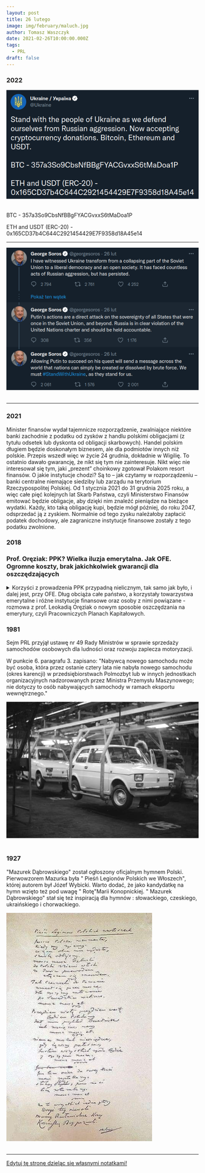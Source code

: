 ```yaml
---
layout: post
title: 26 lutego
image: img/february/maluch.jpg
author: Tomasz Waszczyk
date: 2021-02-26T10:00:00.000Z
tags:
  - PRL
draft: false
---
```


### 2022

<img src="./img/february/ukrainebtc.png"><br><br>

BTC - 357a3So9CbsNfBBgFYACGvxxS6tMaDoa1P

ETH and USDT (ERC-20) - 0x165CD37b4C644C2921454429E7F9358d18A45e14

---

<img src="./img/february/sorosukraine.png"><br><br>

---

### 2021

Minister finansów wydał tajemnicze rozporządzenie, zwalniające niektóre banki zachodnie z podatku od zysków z handlu polskimi obligacjami (z tytułu odsetek lub dyskonta od obligacji skarbowych).
Handel polskim długiem będzie doskonałym biznesem, ale dla podmiotów innych niż polskie.
Przepis wszedł więc w życie 24 grudnia, dokładnie w Wigilię. To ostatnio dawało gwarancję, że nikt się tym nie zainteresuje.
Nikt więc nie interesował się tym, jaki „prezent” choinkowy zgotował Polakom resort finansów.
O jakie instytucje chodzi? Są to – jak czytamy w rozporządzeniu – banki centralne niemające siedziby lub zarządu na terytorium Rzeczypospolitej Polskiej.
Od 1 stycznia 2021 do 31 grudnia 2025 roku, a więc całe pięć kolejnych lat Skarb Państwa, czyli Ministerstwo Finansów emitować będzie obligacje, aby dzięki nim znaleźć pieniądze na bieżące wydatki. Każdy, kto taką obligację kupi, będzie mógł później, do roku 2047, odsprzedać ją z zyskiem. Normalnie od tego zysku należałoby zapłacić podatek dochodowy, ale zagraniczne instytucje finansowe zostały z tego podatku zwolnione.

### 2018

### Prof. Oręziak: PPK? Wielka iluzja emerytalna. Jak OFE. Ogromne koszty, brak jakichkolwiek gwarancji dla oszczędzających

<details><summary>Korzyści z prowadzenia PPK przypadną nielicznym, tak samo jak było, i dalej jest, przy OFE. Dług obciąża całe państwo, a korzystały towarzystwa emerytalne i różne instytucje finansowe oraz osoby z nimi powiązane - rozmowa z prof. Leokadią Oręziak o nowym sposobie oszczędzania na emerytury, czyli Pracowniczych Planach Kapitałowych.</summary>

Piotr Skwirowski: Rząd przyznaje, że emerytury z ZUS będą bardzo niskie. Będziemy głodować na starość?

Prof. Leokadia Oręziak, Szkoła Główna Handlowa: System emerytalny, który jest teraz i będzie decydował o emeryturach w przyszłości, sam się taki nie stał. Został stworzony w 1999 r. Stworzyli go polscy neoliberałowie. Przeprowadzili skrajnie neoliberalną reformę, która polegała na obniżeniu świadczenia z pierwszego filara i ustanowieniu drugiego filara kapitałowego. Zredukowano więc emerytury ZUS-owskie wprowadzając zasadę zdefiniowanej składki i odchodząc od zasady zdefiniowanego świadczenia. Dało to możliwość obcięcia emerytur o połowę, o czym Polacy wtedy się nie dowiedzieli, bo cały czas zachwalano, że reforma zapewni wysokie emerytury.

Obiecywano, że na stare lata będziemy odpoczywali w ciepłych krajach, pod palmami.

- Tak. Trzeba było jednak powiedzieć ludziom, że obniża im się emerytury o połowę, że stopa zastąpienia, czyli stosunek pierwszej emerytury do ostatniej pensji pracownika, która wtedy wynosiła 70 proc., jest nie do utrzymania. W uczciwej debacie trzeba było o tym mówić.

Ale spadek stopy zastąpienia do 50 proc. jakoś nas wtedy specjalnie nie niepokoił. Teraz mówi się jednak o 30 proc., a może nawet mniej. I to już trochę przeraża.

- Rzeczywiście stopa zastąpienia spadła do około 50 proc. Ale jest jeszcze relatywnie wysoka dlatego, że są osoby, które przy ustalaniu emerytury mają kapitał początkowy. On rzutuje na to, że ta emerytura jest wyższa. W pewnym momencie jednak ten kapitał nie będzie już odgrywał roli i ludzie będą mieć tylko takie emerytury, jakie wynikają ze składek zaksięgowanych na ich kontach. System zdefiniowanej składki gwarantuje wprawdzie emeryturę minimalną dla osób, które mają określony staż, ale jest to system pozbawiony elementu solidarnościowego, ochronnego.

To mechanizm w gruncie rzeczy rentierski. Do tego dołożono Otwarte Fundusze Emerytalne, które pochłaniały około 40 proc. składki. Czas pokazał, że było to rozwiązanie niezwykle szkodliwe z każdego punktu widzenia. Mimo to dalej trwa. To pokazuje, jak trudno się z tak skrajnie złego systemu wycofać. Próby w tym kierunku napotykają na opór tych, którzy są zainteresowani jego utrzymywaniem i nakręcają nastroje społeczne przeciwko takim zmianom. W efekcie, to co zrobiły PO z PSL, częściowa likwidacja OFE, większość ludzi postrzega jako coś niedobrego.

Jako skok na kasę.

- No właśnie. A to oczywiście nie był żaden skok na kasę, tylko konieczne zmiany, gdyż z powodu OFE w latach1999-13 powstał dodatkowy dług publiczny na kwotę ponad 330 mld zł, co stanowiło połowę przyrostu długu w tym okresie. Dług ten wynikał z konieczności refundowania ZUS-owi ubytku składek emerytalnych, które skierowano do OFE, zamiast na wypłatę bieżących emerytur. Ponieważ od 1999 r. do OFE zaczęto przekazywać prawie 40 proc. całej składki emerytalnej pobieranej od wynagrodzeń pracowników, to kolejne rządy musiały zaciągać pożyczki, by pokryć ten ubytek i zapewnić środki do życia osobom, które już przeszły na emeryturę.

Zmiany w OFE były niezbędne przede wszystkim po to, by zapobiec niewypłacalności Polski i ograniczyć ten rujnujący finanse publiczne system. Konieczne były także, by chronić interes przyszłych emerytur, dla których taki system jak OFE jest bardzo krzywdzący ze względu na wysokie ryzyko i koszty.

Ostrzeżeniem dla Polaków powinny być doświadczenia Chile, gdzie w 1981 r. sprywatyzowano system emerytalny i całą składkę emerytalną skierowano do funduszy emerytalnych do inwestowania na rynku finansowym. Po ponad 35 latach większość członków tych funduszy nie jest w stanie osiągnąć nawet minimalnej emerytury i bez pomocy państwa nie byłaby w stanie przeżyć w okresie starości.

W Polsce rządzący sami sobie są winni, bo wprowadzając zmiany w OFE nie wytłumaczyli ludziom, że tego systemu w ogóle nie trzeba było tworzyć. A jak już powstał, to trzeba go było czym prędzej zlikwidować. Pewnie to w jakiś sposób przyczyniło się do utraty władzy przez PO-PSL. Ale jak się tego nie tłumaczy, to zwykli ludzie tak to postrzegają.

No dobrze, ale skoro ten system ciągle jest i emerytury z ZUS będą niskie, to trzeba jakoś ludzi zachęcić do dodatkowego oszczędzania na starość.

- Ci, którzy tworzyli obecny system, uznali, że emerytom należy się relatywnie niewiele. A kto będzie zaradny, będzie sobie sam do tego zbierał dodatkowe pieniądze na rynku finansowym. Tak naprawdę chodziło w tym wszystkim właśnie o to, by wypchnąć ludzi na rynek finansowy. Ta narracja się powtarza.

W najnowszym projekcie rządu, który zakłada tworzenie Pracowniczych Planów Kapitałowych, też tak jest?

- No naturalnie. Różne instytucje z sektora finansowego, w tym banki, towarzystwa ubezpieczeniowe, towarzystwa zarządzające funduszami inwestycyjnymi i emerytalnymi oraz elity gospodarcze i polityczne z nimi związane, oczekujące zysków z tego systemu, nieustannie przekonują, że trzeba Polaków skłonić do większych oszczędności. Z góry się przyjmuje, że system solidarnościowy jest bez sensu. Bez końca powtarza się, że ZUS to worek bez dna. Robi się to po to, by ludzi zniechęcić. Ba, wywołać w nich nienawiść do powszechnego systemu emerytalnego.

Po co to?

- Kalkulacja jest taka, że wtedy ci, którzy mogą, a nawet ci, których na to za bardzo nie stać, przyjdą grać na giełdzie i inwestować na rynku kapitałowym. I to jest prawdziwa motywacja takich zmian i projektów. Kluczowe jest to, że jeśli ludzie nie będą sobie uświadamiać, iż tak naprawdę jedyne zabezpieczenie daje im solidarnościowy system emerytalny, chętniej pójdą na rynek kapitałowy.

Tymczasem kapitałowe systemy oszczędzania na emerytury nic nie gwarantują, są przy tym szalenie kosztowne i dają złudzenie bezpieczeństwa. Generują ogromne nierówności społeczne i nie chronią ludzi przed ubóstwem. W efekcie powodują ogromne, negatywne skutki społeczne. Ale tej wiedzy nie ma. Media w dużej mierze forsują poglądy tych, którym zależy na tym, by ZUS był widziany jak najczarniej, a rynek finansowy jako wspaniałe miejsce, na którym każdy, może zarobić duże pieniądze.

Skoro jest tak jak pani mówi, to dlaczego ten przekaz dominuje?

- Ludzie, którzy to forsują, nie myślą szerszymi kategoriami. Wielu z tych, którzy występują w mediach, to ludzie związani z instytucjami finansowymi. Nie mówię, że wszyscy są tam na liście płac, ale nawet jeśli nie, to są przekonanymi neoliberałami, dla których kwestie społeczne są bez znaczenia. Ich nie obchodzi czy wielkie masy społeczne, będą poddawane wyzyskowi czy nie, czy będą cierpieć ubóstwo. Biją na lament dopiero wtedy, gdy te ogromne nierówności społeczne doprowadzają do władzy tych, którzy gotowi są wprowadzić rządy autorytarne. Wtedy dopiero płaczą nad demokracją. A demokracja ma swoje podstawy w harmonijnym rozwoju społecznym i unikaniu tych zagrożeń.

Ale przecież w namawianiu do oszczędzania, na przyszłość, nie ma nic złego. To wręcz obowiązek państwa.

- Dobrze. Ale nowy system żadnych problemów nie rozwiąże, za to pochłonie gigantyczne pieniądze. I nie da żadnej gwarancji emerytur.

Mówi pani o systemie Pracowniczych Planów Kapitałowych, który szykuje rząd?

- Tak. Proszę zwrócić uwagę, że to nawet nie nazywa się Pracownicze Plany Emerytalne. W całym projekcie ustawy nie ma słowa "emerytura". Zapisany tam program to działania, które mają ściągnąć z pensji pracowniczych ogromne pieniądze i przekazać je do zarządzania instytucjom finansowym. W większości z nich przeważa kapitał zagraniczny. I będą one ciągnąć zyski nie tylko z opłat za zarządzanie, które tylko pozornie są niskie, ale przede wszystkim z faktu dysponowania pieniędzmi. Bo, nawet gdyby nie brali żadnych opłat, to fakt, że mogą obracać ogromnymi pieniędzmi ściągniętymi z pensji pracowniczych i lokować je według swego uznania, w tym inwestować w różne podmioty powiązane z nimi w taki czy inny sposób, jest dla nich ogromną wartością.

Co gorsza, w tym mechanizmie, także w OFE, celowość i sensowność danej inwestycji nie podlega ocenie. Fundusz zainwestował w spółkę, która zaraz upadła i jej akcje warte są zero albo otrzymała od funduszu pożyczkę, której w praktyce nie spłaci. I co z tego? W projekcie zakłada się, że działalność PPK będzie oceniana jedynie pod względem legalności, czyli zgodności z prawem, a nie celowości i słuszności. Byłoby to zresztą niemożliwe, bo na rynku finansowym trudno odróżnić nietrafione inwestycje od inwestycji, które podjęto z myślą wzbogacenia się kosztem przyszłego emeryta. Zgodne z prawem jest inwestowanie we wszystko, co nie jest zakazane. Inwestować można przy tym w kraju i za granicą.

To niebezpieczne? OFE przecież zarabiają.

- Przy ocenie OFE nie należy zapominać, że aktywa znajdujące się obecnie w tych funduszach też zostały sfinansowane długiem publicznym, obciążającym nas wszystkich. Odsetki od tego długu przyrastają każdego dnia, zaś wartość aktywów w OFE raz rośnie, a raz spada.

Odrabianie spadków wartości rynkowej aktywów po załamaniach giełdowych i kryzysach finansowych zajmuje wiele lat, czego dowodzi np. indeks giełdowy WIG20. Nawet jak indeksy giełdowe wrócą do poziomu przedkryzysowego, to przecież nikt nie zagwarantuje, że za rok czy dwa, kolejny kryzys znowu nie zredukuje wartości rynkowej aktywów zgromadzonych w funduszach.

W PPK, podobnie jak w OFE, ryzyko i koszty obciążają pracownika i przyszłego emeryta. Obciążają też finanse publiczne. Czyli nas wszystkich. Reklamuje się to jako system prywatny, mimo że istotna część jego finansowania ma pochodzić z Funduszu Pracy i innych pieniędzy publicznych. Jest to więc tak naprawdę ogromny transfer pieniędzy z wynagrodzeń i z finansów publicznych, czyli od nas wszystkich, do wąskiej wybranej grupy.

Kogo ma pani na myśli? Kto jest w tej wąskiej grupie?

- Są to przede wszystkim zarządzający instytucjami finansowymi, inwestorzy instytucjonalni i inni gracze na rynku finansowym oraz różni pośrednicy, w tym biura maklerskie. Dla nich ten transfer to paliwo. Niecierpliwie czekają, aż ustawa wejdzie w życie. Gracze giełdowi liczą, że stały duży napływ na giełdę pieniędzy ze składek pracowniczych będzie powodował wzrost cen akcji. Szacuje się, że do PPK co roku będzie trafiało od kilku do kilkunastu, a może nawet około dwudziestu miliardów złotych.

Wysokość tych kwot zależy od tego, ile osób zdecyduje się na oszczędzanie w ramach PPK.

- No właśnie, ale tak czy owak to będą ogromne pieniądze. Znacznie więcej niż jest teraz, kiedy możemy naprawdę dobrowolnie oszczędzać na emerytury w ramach IKE i IKZE.

Akurat z tego korzysta niewiele osób. Nawet zachęty podatkowe nie działają.

- Jestem przeciwna jakimkolwiek zachętom z pieniędzy publicznych do tego rodzaju oszczędzania na emeryturę. Jeśli ktoś chce korzystać z IKE czy IKZE, to powinien to robić na własny koszt. Wszelkie zachęty podatkowe to wspieranie pieniędzmi publicznymi zysków instytucji finansowych. Tego rodzaju oszczędzanie nie gwarantuje jakiejkolwiek emerytury i nie rozwiązuje problemów publicznego systemu emerytalnego, a tworzy jedynie dodatkowe koszty.

Jak sektor prywatny to sobie załatwia. Jak to wywalcza?

-  W światowej literaturze jest wiele publikacji na temat działalności lobbystów sektora finansowego. W niektórych krajach, jak Stany Zjednoczone czy Wielka Brytania mają oni duże wpływy w systemie władzy, a w efekcie wpływy na stanowienie prawa. Instytucje sektora finansowego walczą nieustannie o rozwiązania korzystne dla siebie. Szczególnie zainteresowane są tym, aby państwo tworzyło systemy wymuszające udział w nich jak największej liczby pracowników, by składki pobierane od ich miesięcznych wynagrodzeń płynęły na rynek finansowy.

Ale oszczędzanie w PPK ma być dobrowolne.

- Nie zastosowano tu prostego przymusu, ale zastosowano dość wyrafinowany sposób, aby możliwie dużo pracowników wpłacało składki do PPK. Po pierwsze jest automatyczny zapis. Do PPK zostaną obowiązkowo zapisani wszyscy pracownicy w wieku od 19 do 55 lat. Dopiero potem będą się mogli z tego systemu wypisać. Co więcej, takie automatyczne zapisy będą powtarzane co dwa lata. Nikt nie będzie pytał pracownika o zgodę, ponieważ to pracodawca w imieniu i na rzecz pracownika zawiera umowę o prowadzenie PPK.

Nie da się zrezygnować raz na zawsze?

- Nie. Po dwóch latach, nawet jak ktoś raz zrezygnował, znów zostanie zapisany. I jeśli ponownie nie zrezygnuje, to składki z jego wynagrodzenia będą do PPK odprowadzane. I tak bez końca.

Trochę to podstępne.

- Samo stosowanie automatycznego zapisu jest nie fair. Będzie to swego rodzaju pułapka zastawiona przez państwo, z której wiele osób nie będzie z różnych przyczyn w stanie się wyrwać. W efekcie państwo za nich podejmie decyzję, której sami w normalnych warunkach nigdy by nie podjęli. Decyzję o powiązaniu swej przyszłej emerytury z ryzykiem rynku finansowego. Oczywiście może się zdarzyć tak, że właściciele mniejszych firm, nie mówiąc wprost, bo to jest zagrożone karą dwóch lat pozbawienia wolności, zniechęcą pracowników do udziału w PPK.

Dobrowolność zagrożona więzieniem?

- Sam pan widzi. W każdym razie w dużych przedsiębiorstwach tak nieformalnie, po cichu, na pewno się nie da wpływać na to, by pracownicy rezygnowali z PPK. Poza tym praktycznie wszystkie prywatne i publiczne podmioty zatrudniające pracowników i tak muszą uruchomić PPK, podpisać umowy o zarządzanie i zawrzeć w imieniu i na rzecz pracownika umowę z TFI. Pracownik nic tu nie robi. Wstawi się go do systemu automatycznie i jeśli się nie wycofa, to składki obciążające jego wynagrodzenie będą cały czas płynąć do PPK, aż do osiągnięcia przez niego wieku 60 lat.

Pewnie chodzi o to, żeby ułatwić pracownikom życie.

-  Zostało to raczej pomyślane jako sposób na zapewnienie dużego strumienia składek do PPK. Chodzi o to, by działał tu pewien automat zwalniający ludzi z myślenia o tym, co naprawdę może oznaczać  uzależnienie dochodu na starość od efektów gry na rynku finansowym. Gra jak to gra - można wygrać lub przegrać. O angażowaniu się w taką grę człowiek powinien decydować w sposób świadomy.

Chcę to wchodzę, nie chcę to nie?

- Właśnie tak. Normalnie większość ludzi nie decyduje się na taką grę, o czym świadczy nikłe zainteresowanie Polaków takimi rozwiązaniami jak IKE czy IKZE, w których uczestniczy zaledwie 2-3 proc. pracowników. Tu zostaną do tego popchnięci. Przez to, że wszystkich się do tego wpisze, wielu się nie wypisze. Bo zapomną, bo będą chorzy, bo wyjadą w tym czasie. Będą myśleć: a może poczekam i zobaczę co będzie. Albo będą się bać, że jak się wypiszą, to zaraz im coś zrobią i zostaną w PPK dla świętego spokoju. Powtarzanie, że to jest dobrowolne, sprawi, iż wielu ludzi pomyśli: skoro jest dobrowolne, to nie trzeba nic robić. I nie wypiszą się. Na to liczą twórcy tego projektu. A jeszcze dojdą do tego zachęty ze strony państwa. Finansowe i podatkowe.

Na psychikę działa się też tym, że mówi się, iż to będzie system całkowicie prywatny, a odłożone pieniądze można będzie dziedziczyć.

A nie będzie prywatny?

- Może byłby taki, gdyby nie planowano znacznego zaangażowania w nim pieniędzy publicznych, szacowanego co najmniej na ok. 3 mld rocznie. Bo przecież państwo będzie wkładało do niego składkę powitalną dla każdego pracownika w wysokości 250 zł. Do tego jeszcze co roku dopłatę w kwocie 240 zł. Będą także ulgi dla firm zmniejszające ich obciążenia podatkiem dochodowym oraz składkami na ubezpieczenie społeczne. No i przecież, jeśli systemem objęci zostaną pracownicy sektora publicznego, to znaczy, że składki do PPK będą szły tak naprawdę z budżetu państwa. Więc mówienie, że to całkowicie prywatny system, nie odzwierciedla rzeczywistości.

To po co się tak mówi?

- Po to, by jak najwięcej osób zdecydowało się pozostać w PPK, a w efekcie kierować do nich składki. Chodzi o rozproszenie obaw społecznych, które są dość powszechne, po tym jak wprowadzono zmiany w OFE, wprawdzie słuszne i konieczne, ale nie wyjaśnione społeczeństwu w sposób dostateczny. Powtarzanie informacji o prywatnym charakterze PPK ma ludzi przekonać, że teraz będzie inaczej.

Dziedziczenie też jest złe?

- Eksponowanie kwestii dziedziczenia pieniędzy z PPK służy także zapewnieniu jak największego uczestnictwa pracowników w tych planach. Jednocześnie wskazuje to, że PPK nie stanowią części systemu emerytalnego. Dziedziczenie w publicznym solidarnościowym systemie emerytalnym jest w ogóle bez sensu. W takim systemie w przypadku śmierci osoby ubezpieczonej, należne jej pieniądze dziedziczyłaby rodzina lub inne wskazane osoby. Pieniądze te zatem nie mogłyby być wykorzystane na rzecz tych emerytów, którzy żyją dłużej. Oni więc otrzymaliby mniej, albo trzeba byłoby podnieść składki. 

Z tego powodu w tradycyjnych repartycyjnych systemach emerytalnych dziedziczenie nie występuje. Dzieci i inni członkowie rodzin osób zmarłych mogą natomiast otrzymać rentę. Świadomość tej zasady nie powstrzymała jednak twórców OFE od złożenia obietnicy dziedziczenia środków z OFE, dzięki której udało się w 1999 r. przyciągnąć do tych funduszy kilka dodatkowych milionów osób, które miały prawo wyboru i nie musiały do OFE przystąpić. Beneficjenci OFE, czyli wielkie koncerny finansowe tworzące towarzystwa emerytalne, nie sfinansowali tej obietnicy ze swoich pieniędzy, tylko z naszych. W PPK też ma być dziedziczenie i jest to podobny cukierek, jak obietnica dotycząca OFE, mająca skłonić ludzi do podjęcia w istocie niekorzystnej dla siebie decyzji.

A czy z PPK będzie można wycofać się w dowolnej chwili?

- Będzie można, ale to już będzie wiązało się z kosztami i koniecznością poniesienia pewnego wysiłku. Bo trzeba będzie zwrócić składkę powitalną, dopłaty roczne oraz część pobranej składki. No i zapłacić podatek dochodowy. To będzie powodować, że część osób machnie na to ręką: a niech dalej już pobierają te składki. Dla wielu osób70 czy 100 zł składek do PPK miesięcznie, to nie będzie duży koszt. Zgodzą się na płacenie za cenę spokoju. Wielu nic nie zrobi z powodu inercji. I na tym się to wszystko buduje. Na możliwej nieaktywności ludzi. I stąd oczekiwania rządu, że duża część spośród ogólnej liczby ponad 11 mln pracowników podlegających automatycznemu zapisowi pozostanie w PPK.

No właśnie rząd spodziewa się tu nawet 75 proc. wszystkich pracowników.

- Optymistycznie zakłada się, że będzie to 75 proc., czyli 8,5 mln osób, a w wariancie mniej optymistycznym, będzie to co najmniej 50 proc. wszystkich pracowników.

To też dużo. To możliwe?

- Zobaczymy. W programie są zachęty, czyli wspomniane już 250 zł składki powitalnej oraz coroczne dopłaty w wysokości 240 zł oraz ulgi podatkowe. Wszystko to z pieniędzy publicznych.

To dużo?

- Dużo, jeśli się to przemnoży przez kilka milionów uczestników PPK. Konieczność sfinansowania tych zachęt zwiększy potrzeby pożyczkowe naszego kraju, a w rezultacie zadłużenie publiczne.

Na forach internetowych zdecydowanie przeważają negatywne opinie o PPK. "Za chwilę znów to zlikwidujecie", "znów zabierzecie nasze pieniądze", "po OFE już nie damy się na to nabrać", "złodzieje"…

- Głównie tego ludzie się boją i nie patrzą na nic innego. Nie mają szerszego spojrzenia. A czy Polska ma nadwyżki żeby poprzez OFE czy PPK inwestować je na rynku finansowym na przyszłe emerytury? Nie. Ciągle mamy deficyt w budżecie państwa. Dług publiczny cały czas rośnie. Rolujemy go, czyli zaciągając kolejne pożyczki uzyskujemy pieniądze na spłatę rat tego długu. A odsetki od długu powiększają deficyt budżetowy.

Nawet jeśli do budżetu udałoby się pozyskać dodatkowe dochody, to powinny być przeznaczone na oddłużanie państwa. Bez sensu jest tworzenie takich systemów przymusowego oszczędzania, które powodują wzrost zadłużenia publicznego. W zwykłym gospodarstwie domowym w pierwszej kolejności spłaca się istniejące kredyty, a nie zaciąga się dodatkowe, by pożyczone pieniądze zainwestować na rynku finansowym.

Ale między gospodarstwem domowym i budżetem jest różnica. Gospodarstwo domowe przy takiej polityce wpadnie w spiralę kredytową. Państwo pożyczy kolejne pieniądze. Mniej martwi się o ich spłacanie, bo za 20-30 lat i tak,ktoś inny będzie rządził i to on będzie się martwił spłatą długu.

- To prawda. Państwa mogą też bankrutować, ale pociąga to za sobą gigantyczne koszty społeczne w postaci bezrobocia i wzrostu skali ubóstwa. Poza tym drastycznie redukuje wartość emitowanych przez dane państwo papierów skarbowych, także tych znajdujących się w portfelach funduszy inwestycyjnych i emerytalnych. Bezpieczeństwo finansów publicznych jest warunkiem harmonijnego funkcjonowania państwa, gospodarki i rynku finansowego oraz bezpieczeństwa obywateli.

W sytuacji już istniejącego w Polsce dużego długu publicznego i utrzymywania się znacznego deficytu budżetowego, mimo trwającej od kilku lat dobrej koniunktury, budowanie systemu oszczędności emerytalnych współfinansowanego ze środków publicznych jest rozwiązaniem, które pogarsza sytuację finansową kraju.

Podobnie jak z powodu OFE, także z powodu PPK zadłużenie publiczne będzie rosnąć. Podważa to sens projektu dotyczącego PPK. Nie da się na trwałe utrzymać systemu zakładającego, że warto zaciągnąć dług, by uzyskane w ten sposób pieniądze zainwestować. Na rynku finansowym odsetki od kredytu są bowiem zawsze wyższe niż odsetki od nawet najlepszej lokaty. Czasem może zdarzyć się, że opłaca się zaciągnąć kredyt np. na 10 proc., by kupić akcje, potem je sprzedać, spłacić kredyt z odsetkami i osiągnąć zysk. Nie można jednak założyć, że taka spekulacyjna transakcja uda się zawsze. A na takim założeniu zbudowano w Polsce OFE, finansowane w całości wzrostem zadłużenia państwa. W takim kierunku zmierza też projekt dotyczący PPK.

W czasie oszczędzania w PPK zdarzą się różnego rodzaju kryzysy, bessy na rynkach akcji?

- No naturalnie. I na to nakłada się dodatkowe zadłużenie publiczne, które spada na nas wszystkich. A korzyści z prowadzenia PPK przypadną nielicznym, tak samo jak było, i dalej jest, przy OFE. Dług obciąża całe polskie państwo, a korzystały dotychczas towarzystwa emerytalne i różne instytucje finansowe oraz osoby z nimi powiązane. Taki jest bilans tego systemu. Mam świeży raport Międzynarodowej Organizacji Pracy z 2017 r. I tu znajdujemy niezwykle krytyczną ocenę emerytalnych systemów kapitałowych. Że są nieprzejrzyste, niedemokratyczne, nie podlegające kontroli, podatne na defraudację i różne inne negatywne zjawiska. Takie po prostu są.

Pani widzi tylko minusy. Ale dzięki temu, że odłożymy pieniądze w PPK, będą dodatkowe pieniądze na inwestycje. I będzie rozwój.

- Pomija się tutaj dodatkowe negatywne efekty w postaci rosnącego zadłużenia publicznego, obniżki pensji pracowników, mniejszej konsumpcji oraz wyższych kosztów pracy, co ma istotne znaczenie dla firm. A to co się mówi o inwestycjach, to tylko słowa, hasła. Bo to, że spłyną na rynek finansowy dodatkowe miliardy złotych wcale nie musi przełożyć się na wzrost inwestycji. Przecież bardzo wiele polskich przedsiębiorstw ma duże pieniądze i ich z jakichś powodów nie inwestuje.

Jeśli zgadzamy się, że dla rozwoju gospodarczego i społecznego naszego kraju potrzebna jest realizacja takich projektów jak lotniska, porty, dworce czy energetykę odnawialna i że powinny one być finansowane z pieniędzy publicznych, to trzeba ludzi obciążyć dodatkowymi podatkami. Gdyby różne propagowane inwestycje miały być finansowane ze środków gromadzonych w PPK, to też przecież będą to pieniądze z dodatkowego obciążenia pracowników. Tyle, że wydatkowanie tych pieniędzy przez PPK te nie będzie podlegać żadnej demokratycznej kontroli. Wsiąkną gdzieś i zostaną wydatkowane w sposób, na jaki nie będziemy mieli wpływu. Jest bezmiar przykładów jak instytucje finansowe mogą oszukać, manipulować, co mogą zrobić obracając cudzymi pieniędzmi.

Ale skoro w tym systemie będzie państwo, to może będzie to gwarantowało bezpieczeństwo inwestycji?

- Państwo nie jest tu w stanie niczego gwarantować. Warto wskazać, że nie są żadnym prawnym zobowiązaniem obietnice składane przez autorów projektu PPK w dokumentach towarzyszących projektowi ustawy. Obietnice te pokazują, jakie pieniądze mogą zostać zgromadzone w tych planach po 25 lub po 40 latach przekazywania do nich składki w wysokości 3,5 proc. wynagrodzenia pracownika lub wyższej, w wysokości do 8 proc. Są to tylko obietnice, podobnie, jak twórcy OFE obiecywali emerytom wczasy w egzotycznych krajach pod palmami.

PPK nie jest bowiem system o zdefiniowanym, czyli z góry ustalonym świadczeniu. Nikt tu niczego nie gwarantuje. To jest system o zdefiniowanej składce, w którym wiadomo ile masz wpłacić, ale nie wiadomo, ile otrzymasz z powrotem. W istocie nie dziwi takie podejście twórców PPK, jeśli weźmie się pod uwagę, że zakładowe plany emerytalne o zdefiniowanym świadczeniu np. w Stanach Zjednoczonych są już w dużej części niewypłacalne i nie są w stanie zapewnić swym członkom obiecanych emerytur, na które członkowie ci wpłacali przez dziesiątki lat składki.

No dobrze, a w co Towarzystwa Funduszy Inwestycyjnych będą inwestować pieniądze zebrane ze składek w ramach PPK?

- Pieniądze ze składek będą lokować w to, co jest dostępne na rynku. Do wyboru są dwa główne rodzaje instrumentów finansowych: papiery udziałowe, czyli głównie akcje oraz papiery dłużne, czyli obligacje, emitowane przez państwo i przez przedsiębiorstwa. Z wyjątkiem obligacji skarbowych wszystkie inne instrumenty są bardzo ryzykowne. Pieniądze starszych pracowników, tych bliżej emerytury, mają być inwestowane w bardziej bezpieczne aktywa, niż w przypadku ludzi młodych. Czyli głównie w obligacje skarbowe. Państwo łatwiej więc sprzeda obligacje i to w kraju, a nie za granicę.

Generalnie można oczekiwać, że PPK, podobnie, jak OFE, będą poważnymi nabywcami obligacji skarbowych, gdyż inwestując w nie, bez żadnego wysiłku i ryzyka można osiągnąć zadowalającą stopę zwrotu. W ten sposób pieniądze wzięte z pensji pracowników poprzez PPK pójdą częściowo do budżetu.

To zadziała więc trochę jak podatek?

- Tak, ale wpływy do budżetu z prawdziwego podatku musiałyby być wydawane zgodnie z procedurą budżetową, a ponadto instytucje finansowe nie mogłyby sobie pobrać od nich opłat. A w PPK będą mogły. Zgodnie z narracją zwolenników PPK, gromadzone w nich oszczędności mają chronić Polaków przed słabościami ZUS-u i polskiego państwa. A przecież pieniądze ze składek i tak trafią w części do kasy tego państwa, gdy PPK kupią obligacje skarbowe. W czym obligacje skarbowe są lepsze od zobowiązania państwa z tytułu emerytur z ZUS? W niczym. Ponadto, TFI, za to przekierowanie do budżetu pieniędzy z wynagrodzeń pracowniczych, pobiorą sobie opłatę za zarządzanie, a w istocie za pośrednictwo. Instytucje finansowe chętnie realizują takie interesy z rządami.

Obligacje też się pani nie podobają?

- Ależ skąd. Nie mam nic przeciwko temu, żeby pan kupował obligacje. Indywidualnie. Ale PPK to jest system wymuszony. Na wielką skalę. Duża część obligacji w ogóle by nie powstała, gdyby nie dodatkowe potrzeby pożyczkowe wynikające z planowanego dofinansowania publicznego do PPK. Dzięki inwestowaniu w obligacje skarbowe TFI będą chwalić się, że zarabiają dla polskiego emeryta poważne pieniądze.

Tak samo chwaliły się OFE. Większość tych zarobionych pieniędzy to były odsetki od polskich obligacji skarbowych, stanowiące poważne obciążenie budżetu państwa, a więc obciążenie dla nas wszystkich. Zarządzający OFE traktowali jednak jako swój sukces wzrost wartości aktywów z tego powodu i przekonywali Polaków, jak skutecznie pomnażają ich oszczędności na emeryturę. Proszę też zwrócić uwagę, że TFI tym więcej zarobią dla przyszłego emeryta, im wyższe odsetki od długu będzie płacić polski rząd. A będzie płacić tym wyższe odsetki, im sytuacja płatnicza kraju będzie gorsza, a jego wiarygodność kredytowa niższa.

Będą działać na szkodę państwa? To chyba niemożliwe.

- Nie tylko na przykładzie OFE można powiedzieć, że bez sensu jest tworzenie przez państwo na masową skalę systemu, którego działanie ma opierać się na tak szkodliwej zasadzie. Czy naprawdę pracownik i przyszły emeryt będzie cieszyć się z tego, że PPK zarobi dla niego pieniądze dzięki obciążeniu budżetu państwa odsetkami od obligacji? Czy będzie zadowolony, jak wartość aktywów w PPK będzie rosła dzięki temu, że Polska będzie płacić coraz wyższe odsetki od obligacji, a z budżetu państwa trzeba będzie przeznaczać coraz wyższe kwoty na koszty obsługi długu publicznego, w tym na odsetki mające trafiać do PPK? Czy będzie mógł uwierzyć, że w ten absurdalny sposób można zbudować jego bezpieczeństwo finansowe na okres starości?

A inwestowanie w akcje?

- Jest niezwykle ryzykowne. Jak pokazuje historia, co pewien czas po rynku finansowym przechodzi walec i ścina wartość akcji oraz innych instrumentów finansowych. Już teraz ceny akcji, zwłaszcza w Stanach Zjednoczonych, są napompowane tak, że tylko patrzeć jak polecą dramatycznie w dół, nawet o kilkadziesiąt procent. Nikt nie jest w stanie obiecać, że kryzys, który był w latach 2007-08 był już ostatni i więcej kryzysów nie będzie.

Wręcz przeciwnie. Jest pewne, że będą kolejne.

- No właśnie. I mogą drastycznie zredukować wartość rynkową aktywów zarówno w OFE, jak i PPK.

Ale w długiej perspektywie indeksy giełdowe jednak rosną. Falują, ale rosną.

- Dobrze. Może pan wygrać. Jak pan będzie miał szczęście. Ale czy na szczęściu powinna być oparta emerytura? Do 30 proc. aktywów PPK można będzie inwestować za granicą, co dla przyszłego emeryta oznacza dodatkowe ryzyko.

Poza tym jest też inna kwestia o fundamentalnym znaczeniu, pokazująca, że emerytury mające pochodzić z inwestowania składek na rynku finansowym są w istocie iluzją tworzoną przez zwolenników tego rozwiązania. Iluzja ta polega na tym, że najpierw duże strumienie pieniędzy ze składek pracowników płynące na rynek finansowy windują ceny akcji i innych instrumentów finansowych, a następnie, wraz ze starzeniem się społeczeństwa i osiąganiem wieku emerytalnego przez coraz większą liczbę osób, następuje proces odwrotny. Nie dość, że mniej liczne będzie pokolenie wpłacające składki do funduszy inwestycyjnych i emerytalnych, to dodatkowo fundusze te będą musiały zbywać coraz więcej aktywów, by móc wypłacać emerytury. Skutkiem tego będzie spadkowa tendencja cen aktywów finansowych.

Jeśli rzeczywiście tendencje demograficzne spowodują, że aktywne zawodowo pokolenie będzie niezbyt liczne, to powstaje pytanie, kto miałby tworzyć popyt na zbywane przez fundusze aktywa? Ten systemowy czynnik wraz ze wskazanymi uprzednio zagrożeniami związanymi z kryzysami finansowymi i załamaniami giełdowymi oraz różnymi patologiami na rynku finansowym oznacza, że emerytura z rynku finansowego nie jest w stanie dać ludziom takiego zabezpieczenia na starość, jakiego potrzebują.

Tak czy inaczej emeryt coś z tego oszczędzania na koniec dostanie.

- Jakieś resztki może oczywiście z tego dostać. Pracownik musi mieć świadomość, że o ile z tego systemu wcześniej się nie wycofa, to przekazywane do PPK składki pozostaną tam przez dziesiątki lat. Dla młodych ludzi okres ten może wynieść nawet ponad 50 lat, zważywszy, że po osiągnięciu wieku 60 lat, jeszcze co najmniej przez 10 lat następowałaby wypłata świadczenia z PPK, jeśli nie chcieliby utracić dopłat ze strony państwa oraz ulg podatkowych. Przez pół wieku może się zdarzyć jednak poważna inflacja rujnująca aktywa finansowe, kilka poważnych kryzysów finansowych, bankructw instytucji finansowych i innych trudnych do przewidzenia zjawisk.

Aktywa zgromadzone w PPK będą też ciągle pomniejszane o opłaty za zarządzanie. Taki system jak OFE czy PPK niesie ze sobą ogromne koszty, które Polska mogłaby wykorzystać inaczej. Czy gdyby to pan decydował, czy z lekkim sercem dałby pan ogromne pieniądze na rynek finansowy, dzięki czemu bankierzy będą zarabiać nie 200 tys. lecz 300 tys. zł miesięcznie? A może lepiej to dać na szpitale, na terapie ratujące życie? Jeśli miliony Polaków ma płacić dodatkowe składki od wynagrodzeń, to może niech to będą składki na ratowanie służby zdrowia. Zanim wyjedzie z Polski ostatni lekarz i pielęgniarka.

No to, to już demagogia. Wracam do tego, ale przecież trzeba ludzi zachęcać do oszczędzania. Oszczędzanie jest dobre.

- Ale tu ono nic nie daje. Liczba osób z niskimi emeryturami będzie rosła. I będą musiały rosnąć dopłaty z budżetu, by tym ludziom zapewnić choć minimalne świadczenia. Żeby mogli przeżyć. Stworzenie PPK nie tylko nie rozwiązuje problemu niskich emerytur pochodzących z systemu funkcjonującego od 1999 r., ale przyczyni się do wzrostu nierówności społecznych. Spowoduje dodatkowe problemy związane z obciążeniem finansów publicznych. Poza tym, podobnie, jak w Chile, przyczyni się do umocnienia pozycji społecznej i politycznej elit związanych z instytucjami rynku finansowego.

Rozwiązanie w postaci PPK nie jest w stanie zapewnić bezpiecznych i sprawiedliwych emerytur, mimo że corocznie pochłonie ogromne zasoby finansowe, pochodzące z wynagrodzeń pracowniczych i budżetu państwa. PPK to kolejna, po OFE, wielka iluzja. Praktyka pokazuje, że to, czego ludzie potrzebują najbardziej, to sprawnie funkcjonujący publiczny system emerytalny, oparty na solidarności międzypokoleniowej. Jest to najtańszy, najłatwiej dostosowywalny i najbardziej sprawiedliwy system zapewniający starym ludziom środki do życia. Inne rozwiązania tych warunków nie spełniają, gdyż ich prawdziwym celem nie są emerytury, tylko zyski i wpływy wybranej wąskiej grupy społecznej. Kraje wysoko rozwinięte nieustannie dbają o swoje publiczne systemy emerytalne i dostosowują je do zmieniającej się sytuacji demograficznej.

Prof. Leokadia Oręziak jest kierownikiem Katedry Finansów Międzynarodowych Szkoły Głównej Handlowej w Warszawie. Jej książka "OFE. Katastrofa prywatyzacji emerytur w Polsce" uzyskała w 2014 r. pierwsze miejsce w konkursie Economicus na najlepszą książkę szerzącą wiedzę ekonomiczną. W latach 2014-15 była członkiem Prezydenckiej Komisji Doradczej ds. Systemu Emerytalnego w Chile (Comisión Asesora Presidencial sobre el Sistiema de Pensiones), powołanej przez prezydent Chile Michelle Bachelet. Opracowana przez nią koncepcja przywrócenia w Chile publicznego solidarnościowego systemu emerytalnego jest jedną z trzech głównych koncepcji reformy tego systemu przedstawionych w raporcie Komisji, opublikowanym we wrześniu 2015 r. (http://comision-pensiones.cl/report.html).
</details>

### 1981

Sejm PRL przyjął ustawę nr 49 Rady Ministrów w sprawie sprzedaży samochodów osobowych dla ludności oraz rozwoju zaplecza motoryzacji.

W punkcie 6. paragrafu 3. zapisano:
"Nabywcą nowego samochodu może być osoba, która przez ostanie cztery lata nie nabyła nowego samochodu (okres karencji) w przedsiębiorstwach Polmozbyt lub w innych jednostkach organizacyjnych nadzorowanych przez Ministra Przemysłu Maszynowego; nie dotyczy to osób nabywających samochody w ramach eksportu wewnętrznego."

<img src="./img/february/maluch.jpg"/><br><br>

### 1927

"Mazurek Dąbrowskiego" został ogłoszony oficjalnym hymnem Polski. Pierwowzorem Mazurka była " Pieśń Legionów Polskich we Włoszech", której autorem był Józef Wybicki. Warto dodać, że jako kandydatkę na hymn wzięto też pod uwagę " Rotę"Marii Konopnickiej.
" Mazurek Dąbrowskiego" stał się też inspiracją dla hymnów : słowackiego, czeskiego, ukraińskiego i chorwackiego.

<img src="./img/february/mazurek.jpg"/><br><br>

---

<a href="https://github.com/TomaszWaszczyk/historia.waszczyk.com/edit/master/src/content/february-26.md" target="_blank">Edytuj tę stronę dzieląc się własnymi notatkami!</a>
